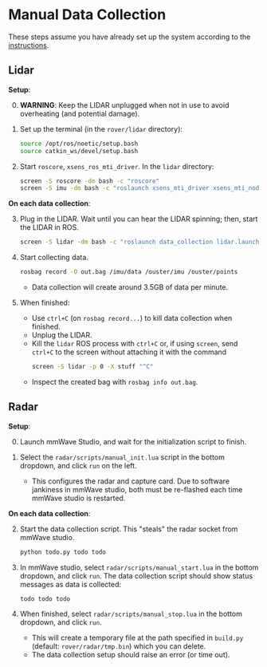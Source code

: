 # Manual Data Collection

These steps assume you have already set up the system according to the [instructions](setup.md).

## Lidar

**Setup**:

0. **WARNING**: Keep the LIDAR unplugged when not in use to avoid overheating (and potential damage).

1. Set up the terminal (in the `rover/lidar` directory):
    ```sh
    source /opt/ros/noetic/setup.bash
    source catkin_ws/devel/setup.bash
    ```

2. Start `roscore`, `xsens_ros_mti_driver`. In the `lidar` directory:
    ```sh
    screen -S roscore -dm bash -c "roscore"
    screen -S imu -dm bash -c "roslaunch xsens_mti_driver xsens_mti_node.launch"
    ```

**On each data collection**:

3. Plug in the LIDAR. Wait until you can hear the LIDAR spinning; then, start the LIDAR in ROS.
    ```sh
    screen -S lidar -dm bash -c "roslaunch data_collection lidar.launch"
    ```

4. Start collecting data.
    ```sh
    rosbag record -O out.bag /imu/data /ouster/imu /ouster/points
    ```
    - Data collection will create around 3.5GB of data per minute.

5. When finished:
    - Use `ctrl+C` (on `rosbag record...`) to kill data collection when finished.
    - Unplug the LIDAR.
    - Kill the `lidar` ROS process with `ctrl+C` or, if using `screen`, send `ctrl+C` to the screen without attaching it with the command
        ```sh
        screen -S lidar -p 0 -X stuff "^C"
        ```
    - Inspect the created bag with `rosbag info out.bag`.

## Radar

**Setup**:

0. Launch mmWave Studio, and wait for the initialization script to finish.

1. Select the `radar/scripts/manual_init.lua` script in the bottom dropdown, and click `run` on the left.
    - This configures the radar and capture card. Due to software jankiness in mmWave studio, both must be re-flashed each time mmWave studio is restarted.

**On each data collection**:

2. Start the data collection script. This "steals" the radar socket from mmWave studio.
    ```sh
    python todo.py todo todo
    ```

3. In mmWave studio, select `radar/scripts/manual_start.lua` in the bottom dropdown, and click `run`. The data collection script should show status messages as data is collected:
    ```
    todo todo todo
    ```

4. When finished, select `radar/scripts/manual_stop.lua` in the bottom dropdown, and click `run`.
    - This will create a temporary file at the path specified in `build.py` (default: `rover/radar/tmp.bin`) which you can delete.
    - The data collection setup should raise an error (or time out).

